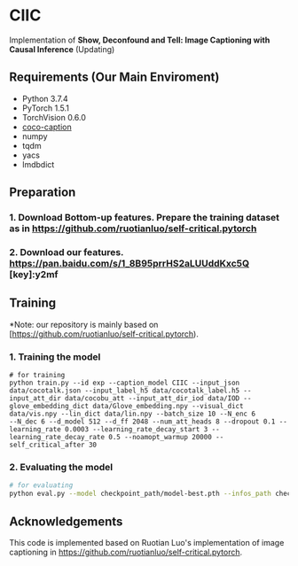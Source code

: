 # CIIC
Implementation of __Show, Deconfound and Tell: Image Captioning with Causal Inference__ (Updating)

## Requirements (Our Main Enviroment)
+ Python 3.7.4
+ PyTorch 1.5.1
+ TorchVision 0.6.0
+ [coco-caption](https://github.com/tylin/coco-caption)
+ numpy
+ tqdm
+ yacs
+ lmdbdict

## Preparation
### 1. Download Bottom-up features. Prepare the training dataset as in https://github.com/ruotianluo/self-critical.pytorch
### 2. Download our features. https://pan.baidu.com/s/1_8B95prrHS2aLUUddKxc5Q [key]:y2mf

## Training
*Note: our repository is mainly based on [https://github.com/ruotianluo/self-critical.pytorch).

### 1. Training the model
```
# for training
python train.py --id exp --caption_model CIIC --input_json data/cocotalk.json --input_label_h5 data/cocotalk_label.h5 --input_att_dir data/cocobu_att --input_att_dir_iod data/IOD --glove_embedding_dict data/Glove_embedding.npy --visual_dict data/vis.npy --lin_dict data/lin.npy --batch_size 10 --N_enc 6
--N_dec 6 --d_model 512 --d_ff 2048 --num_att_heads 8 --dropout 0.1 --learning_rate 0.0003 --learning_rate_decay_start 3 --learning_rate_decay_rate 0.5 --noamopt_warmup 20000 --self_critical_after 30
```
### 2. Evaluating the model
```bash
# for evaluating
python eval.py --model checkpoint_path/model-best.pth --infos_path checkpoint_path/infos-best.pkl
```
## Acknowledgements
This code is implemented based on Ruotian Luo's implementation of image captioning in https://github.com/ruotianluo/self-critical.pytorch.
